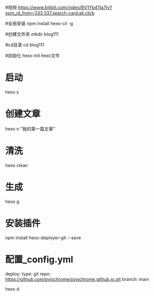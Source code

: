 #视频
https://www.bilibili.com/video/BV1Yb411a7ty?spm_id_from=333.337.search-card.all.click

#全局安装
npm install hexo-cli -g

#创建文件夹
mkdir blog111

#cd目录
cd blog111

#初始化
hexo init  hexo文件

# 启动
hexo s

# 创建文章
hexo n "我的第一篇文章"

# 清洗
hexo clean

# 生成
hexo g




# 安装插件
npm install hexo-deployer-git --save

# 配置_config.yml 
deploy:
type: git
repo: https://github.com/pyjschrome/pyjschrome.github.io.git
branch: main



hexo d











